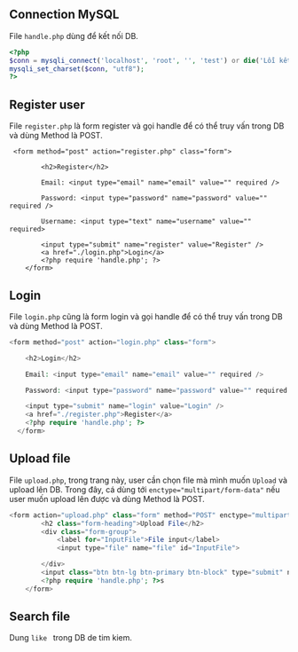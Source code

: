## Connection MySQL

File `handle.php` dùng để kết nối DB.
```php
<?php
$conn = mysqli_connect('localhost', 'root', '', 'test') or die('Lỗi kết nối');
mysqli_set_charset($conn, "utf8");
?>
```
## Register user

File `register.php` là form register và gọi handle để có thể truy vấn trong DB và dùng Method là POST.
```html, php
 <form method="post" action="register.php" class="form">

        <h2>Register</h2>

        Email: <input type="email" name="email" value="" required />

        Password: <input type="password" name="password" value="" required />

        Username: <input type="text" name="username" value="" required>

        <input type="submit" name="register" value="Register" />
        <a href="./login.php">Login</a>
        <?php require 'handle.php'; ?>
    </form>
```
## Login
File `login.php` cũng là form login và gọi handle để có thể truy vấn trong DB và dùng Method là POST.
```php
<form method="post" action="login.php" class="form">

    <h2>Login</h2>

    Email: <input type="email" name="email" value="" required />

    Password: <input type="password" name="password" value="" required />

    <input type="submit" name="login" value="Login" />
    <a href="./register.php">Register</a>
    <?php require 'handle.php'; ?>
  </form>
```
## Upload file

File `upload.php`, trong trang này, user cần chọn file mà mình muốn `Upload` và upload lên DB. Trong đây, cá dùng tới `enctype="multipart/form-data"` nếu user muốn upload lên được và dùng Method là POST.
```php
<form action="upload.php" class="form" method="POST" enctype="multipart/form-data">
        <h2 class="form-heading">Upload File</h2>
        <div class="form-group">
            <label for="InputFile">File input</label>
            <input type="file" name="file" id="InputFile">

        </div>
        <input class="btn btn-lg btn-primary btn-block" type="submit" name="upload" value="Upload" />
        <?php require 'handle.php'; ?>s
    </form>
```
## Search file
Dung `like ` trong DB de tim kiem.